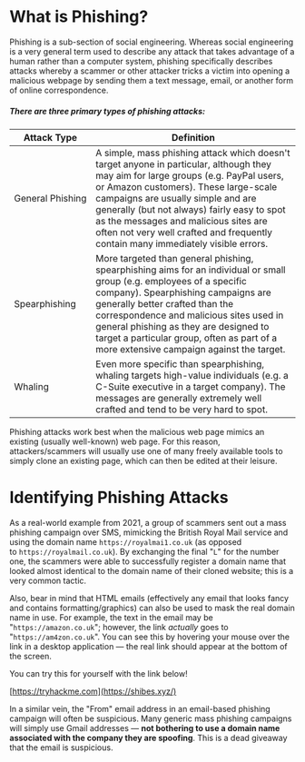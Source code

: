 # What is Phishing?

Phishing is a sub-section of social engineering. Whereas social engineering is a very general term used to describe any attack that takes advantage of a human rather than a computer system, phishing specifically describes attacks whereby a scammer or other attacker tricks a victim into opening a malicious webpage by sending them a text message, email, or another form of online correspondence.
##### There are three primary types of phishing attacks:

| **Attack Type**  | **Definition**                                                                                                                                                                                                                                                                                                                                                                               |
| ---------------- | -------------------------------------------------------------------------------------------------------------------------------------------------------------------------------------------------------------------------------------------------------------------------------------------------------------------------------------------------------------------------------------------- |
| General Phishing | A simple, mass phishing attack which doesn't target anyone in particular, although they may aim for large groups (e.g. PayPal users, or Amazon customers). These large-scale campaigns are usually simple and are generally (but not always) fairly easy to spot as the messages and malicious sites are often not very well crafted and frequently contain many immediately visible errors. |
| Spearphishing    | More targeted than general phishing, spearphishing aims for an individual or small group (e.g. employees of a specific company). Spearphishing campaigns are generally better crafted than the correspondence and malicious sites used in general phishing as they are designed to target a particular group, often as part of a more extensive campaign against the target.                 |
| Whaling          | Even more specific than spearphishing, whaling targets high-value individuals (e.g. a C-Suite executive in a target company). The messages are generally extremely well crafted and tend to be very hard to spot.                                                                                                                                                                            |
Phishing attacks work best when the malicious web page mimics an existing (usually well-known) web page. For this reason, attackers/scammers will usually use one of many freely available tools to simply clone an existing page, which can then be edited at their leisure.  

# Identifying Phishing Attacks

As a real-world example from 2021, a group of scammers sent out a mass phishing campaign over SMS, mimicking the British Royal Mail service and using the domain name `https://royalmai1.co.uk` (as opposed to `https://royalmail.co.uk`). By exchanging the final "`L`" for the number one, the scammers were able to successfully register a domain name that looked almost identical to the domain name of their cloned website; this is a very common tactic.

Also, bear in mind that HTML emails (effectively any email that looks fancy and contains formatting/graphics) can also be used to mask the real domain name in use. For example, the text in the email may be "`https://amazon.co.uk`"; however, the link _actually_ goes to "`https://am4zon.co.uk`". You can see this by hovering your mouse over the link in a desktop application — the real link should appear at the bottom of the screen.

You can try this for yourself with the link below!

[https://tryhackme.com](https://shibes.xyz/)

In a similar vein, the "From" email address in an email-based phishing campaign will often be suspicious. Many generic mass phishing campaigns will simply use Gmail addresses — **not bothering to use a domain name associated with the company they are spoofing**. This is a dead giveaway that the email is suspicious.


